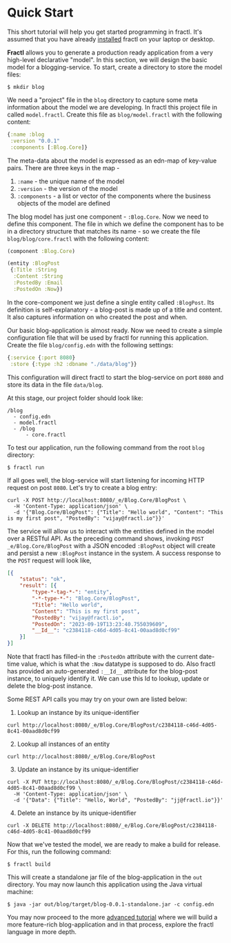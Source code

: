 # Quick Start

This short tutorial will help you get started programming in fractl.
It's assumed that you have already [installed](installation.md) fractl on your laptop or desktop.

**Fractl** allows you to generate a production ready application from a very high-level declarative "model".
In this section, we will design the basic model for a blogging-service. To start, create a
directory to store the model files:

```shell
$ mkdir blog
```

We need a "project" file in the `blog` directory to capture some meta information about the model
we are developing. In fractl this project file in called `model.fractl`. Create this file as `blog/model.fractl`
with the following content:

```clojure
{:name :blog
 :version "0.0.1"
 :components [:Blog.Core]}
```

The meta-data about the model is expressed as an edn-map of key-value pairs. There are three keys in the map -
   1. `:name` - the unique name of the model
   2. `:version` - the version of the model
   3. `:components` - a list or vector of the components where the business objects of the model are defined

The blog model has just one component - `:Blog.Core`. Now we need to define this component.
The file in which we define the component has to be in a directory structure that matches
its name - so we create the file `blog/blog/core.fractl` with the following content:

```clojure
(component :Blog.Core)

(entity :BlogPost
 {:Title :String
  :Content :String
  :PostedBy :Email
  :PostedOn :Now})
```

In the core-component we just define a single entity called `:BlogPost`. Its definition is self-explanatory - a blog-post is made up
of a title and content. It also captures information on who created the post and when.

Our basic blog-application is almost ready. Now we need to create a simple configuration file that will be used by fractl
for running this application. Create the file `blog/config.edn` with the following settings:

```clojure
{:service {:port 8080}
 :store {:type :h2 :dbname "./data/blog"}}
```

This configuration will direct fractl to start the blog-service on port `8080` and store its data in the file
`data/blog`.

At this stage, our project folder should look like:

```shell
/blog
  - config.edn
  - model.fractl
  - /blog
      - core.fractl
```

To test our application, run the following command from the root `blog` directory:

```shell
$ fractl run
```

If all goes well, the blog-service will start listening for incoming HTTP request on post `8080`. Let's try to create a blog entry:

```shell
curl -X POST http://localhost:8080/_e/Blog.Core/BlogPost \
  -H 'Content-Type: application/json' \
  -d '{"Blog.Core/BlogPost": {"Title": "Hello world", "Content": "This is my first post", "PostedBy": "vijay@fractl.io"}}'
```

The service will allow us to interact with the entities defined in the model over a RESTful API. As the preceding command
shows, invoking `POST _e/Blog.Core/BlogPost` with a JSON encoded `:BlogPost` object will create and persist a new `:BlogPost`
instance in the system. A success response to the `POST` request will look like,

```json
[{
	"status": "ok",
	"result": [{
		"type-*-tag-*-": "entity",
		"-*-type-*-": "Blog.Core/BlogPost",
		"Title": "Hello world",
		"Content": "This is my first post",
		"PostedBy": "vijay@fractl.io",
		"PostedOn": "2023-09-19T13:23:40.755039609",
		"__Id__": "c2384118-c46d-4d05-8c41-00aad8d0cf99"
	}]
}]
```

Note that fractl has filled-in the `:PostedOn` attribute with the current date-time value, which is what the `:Now` datatype is
supposed to do. Also fractl has provided an auto-generated `:__Id__` attribute for the blog-post instance, to uniquely identify it.
We can use this Id to lookup, update or delete the blog-post instance.

Some REST API calls you may try on your own are listed below:

1. Lookup an instance by its unique-identifier

```shell
curl http://localhost:8080/_e/Blog.Core/BlogPost/c2384118-c46d-4d05-8c41-00aad8d0cf99
```

2. Lookup all instances of an entity

```shell
curl http://localhost:8080/_e/Blog.Core/BlogPost
```

3. Update an instance by its unique-identifier

```shell
curl -X PUT http://localhost:8080/_e/Blog.Core/BlogPost/c2384118-c46d-4d05-8c41-00aad8d0cf99 \
  -H 'Content-Type: application/json' \
  -d '{"Data": {"Title": "Hello, World", "PostedBy": "jj@fractl.io"}}'
```

4. Delete an instance by its unique-identifier

```shell
curl -X DELETE http://localhost:8080/_e/Blog.Core/BlogPost/c2384118-c46d-4d05-8c41-00aad8d0cf99
```

Now that we've tested the model, we are ready to make a build for release. For this, run the following command:


```shell
$ fractl build
```

This will create a standalone jar file of the blog-application in the `out` directory.
You may now launch this application using the Java virtual machine:


```shell
$ java -jar out/blog/target/blog-0.0.1-standalone.jar -c config.edn
```

You may now proceed to the more [advanced tutorial](blog-example/intro.md) where we will build a more
feature-rich blog-application and in that process, explore the fractl language in more depth.
